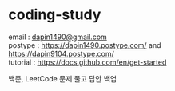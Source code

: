 # coding-study
email : dapin1490@gmail.com   
postype : https://dapin1490.postype.com/ and https://dapin9104.postype.com/   
tutorial : https://docs.github.com/en/get-started   
   
백준, LeetCode 문제 풀고 답안 백업   
